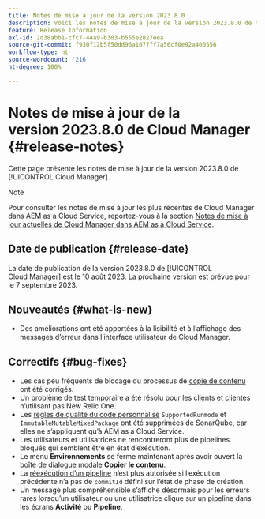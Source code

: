 ```yaml
---
title: Notes de mise à jour de la version 2023.8.0
description: Voici les notes de mise à jour de la version 2023.8.0 de Cloud Manager.
feature: Release Information
exl-id: 2d38abb1-cfc7-44a9-b303-b555e2827eea
source-git-commit: f930f12b5f50dd96a1677ff7a56cf0e92a400556
workflow-type: ht
source-wordcount: '216'
ht-degree: 100%

---
```



# Notes de mise à jour de la version 2023.8.0 de Cloud Manager {#release-notes}

Cette page présente les notes de mise à jour de la version 2023.8.0 de [!UICONTROL Cloud Manager].

>[!NOTE]
>
>Pour consulter les notes de mise à jour les plus récentes de Cloud Manager dans AEM as a Cloud Service, reportez-vous à la section [Notes de mise à jour actuelles de Cloud Manager dans AEM as a Cloud Service](https://experienceleague.adobe.com/docs/experience-manager-cloud-service/content/implementing/using-cloud-manager/release-notes-cloud-manager/release-notes-cm-current.html?lang=fr).

## Date de publication {#release-date}

La date de publication de la version 2023.8.0 de [!UICONTROL Cloud Manager] est le 10 août 2023. La prochaine version est prévue pour le 7 septembre 2023.

## Nouveautés {#what-is-new}

* Des améliorations ont été apportées à la lisibilité et à l’affichage des messages d’erreur dans l’interface utilisateur de Cloud Manager.

## Correctifs {#bug-fixes}

* Les cas peu fréquents de blocage du processus de [copie de contenu](/help/using/content-copy.md) ont été corrigés.
* Un problème de test temporaire a été résolu pour les clients et clientes n’utilisant pas New Relic One.
* Les [règles de qualité du code personnalisé](/help/using/custom-code-quality-rules.md) `SupportedRunmode` et `ImmutableMutableMixedPackage` ont été supprimées de SonarQube, car elles ne s’appliquent qu’à AEM as a Cloud Service.
* Les utilisateurs et utilisatrices ne rencontreront plus de pipelines bloqués qui semblent être en état d’exécution.
* Le menu **Environnements** se ferme maintenant après avoir ouvert la boîte de dialogue modale **[Copier le contenu](/help/using/content-copy.md)**.
* La [réexécution d’un pipeline](/help/using/code-deployment.md#reexecute-deployment) n’est plus autorisée si l’exécution précédente n’a pas de `commitId` défini sur l’état de phase de création.
* Un message plus compréhensible s’affiche désormais pour les erreurs rares lorsqu’un utilisateur ou une utilisatrice clique sur un pipeline dans les écrans **Activité** ou **Pipeline**.

